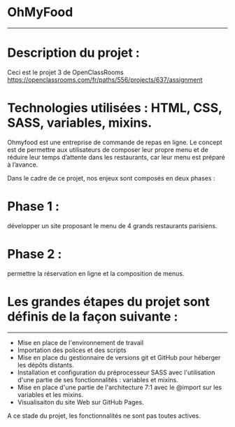 # OhMyFood
 ***

# Description du projet :
Ceci est le projet 3 de OpenClassRooms
https://openclassrooms.com/fr/paths/556/projects/637/assignment

# Technologies utilisées : HTML, CSS, SASS, variables, mixins.

Ohmyfood est une entreprise de commande de repas en ligne.
Le concept est de permettre aux utilisateurs de composer leur propre menu et de réduire leur temps d’attente dans les restaurants, car leur menu est préparé à l’avance.

Dans le cadre de ce projet, nos enjeux sont composés en deux phases :

# Phase 1 : 
développer un site proposant le menu de 4 grands restaurants parisiens.
# Phase 2 : 
permettre la réservation en ligne et la composition de menus.

# Les grandes étapes du projet sont définis de la façon suivante :

---
- Mise en place de l'environnement de travail 
- Importation des polices et des scripts
- Mise en place du gestionnaire de versions git et GitHub pour héberger les dépôts distants.
- Installation et configuration du préprocesseur SASS avec l'utilisation d'une partie de ses fonctionnalités : variables et mixins.
- Mise en place d'une partie de l'architecture 7:1 avec le @import sur les variables et les mixins.
- Visualisaiton du site Web sur GitHub Pages.

A ce stade du projet, les fonctionnalités ne sont pas toutes actives.
